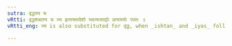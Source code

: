 ```yaml
---
sutra: वृद्धस्य च
vRtti: वृद्धशब्दस्य च ज्य इत्ययमादेशो भवत्यजाद्योः प्रत्यययोः परतः ॥
vRtti_eng: ज्य is also substituted for वृद्ध, when _ishtan_ and _iyas_ follow.

---
```

